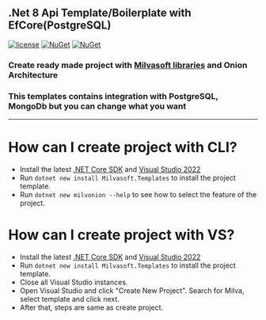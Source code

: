 ## .Net 8 Api Template/Boilerplate with EfCore(PostgreSQL) 
  

[![license](https://img.shields.io/badge/license-MIT-blue.svg)](https://github.com/Milvasoft/Milvasoft/blob/master/LICENSE)  [![NuGet](https://img.shields.io/nuget/v/Milvasoft.Templates)](https://www.nuget.org/packages/Milvasoft/)   [![NuGet](https://img.shields.io/nuget/dt/Milvasoft.Templates)](https://www.nuget.org/packages/Milvasoft.Templates/) 


### Create ready made project with [Milvasoft libraries](https://github.com/Milvasoft/Milvasoft) and Onion Architecture
### This templates contains integration with PostgreSQL, MongoDb but you can change what you want

***

# How can I create project with CLI?


- Install the latest [.NET Core SDK](https://dot.net) and [Visual Studio 2022](https://visualstudio.microsoft.com/tr/thank-you-downloading-visual-studio/?sku=Community&rel=16)
- Run `dotnet new install Milvasoft.Templates` to install the project template.
- Run `dotnet new milvonion --help` to see how to select the feature of the project.


# How can I create project with VS?


- Install the latest [.NET Core SDK](https://dot.net) and [Visual Studio 2022](https://visualstudio.microsoft.com/tr/thank-you-downloading-visual-studio/?sku=Community&rel=16)
- Run `dotnet new install Milvasoft.Templates` to install the project template.
- Close all Visual Studio instances.
- Open Visual Studio and click "Create New Project". Search for Milva, select template and click next.
- After that, steps are same as create project.
